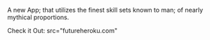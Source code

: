 A new App; that utilizes the finest skill sets known to man; of nearly mythical proportions.

Check it Out: src="futureheroku.com"

